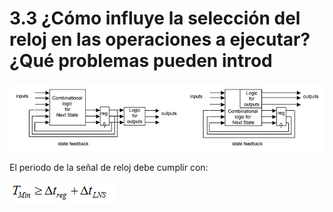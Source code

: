 # 3.3 ¿Cómo influye la selección del reloj en las operaciones a ejecutar? ¿Qué problemas pueden introd

![M&#xE1;quinas de estado de Mealy y de Moore](../.gitbook/assets/image%20%286%29.png)

El periodo de la señal de reloj debe cumplir con: 

![](../.gitbook/assets/image%20%2813%29.png)



